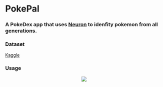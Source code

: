 # PokePal
### A PokeDex app that uses [Neuron](https://github.com/wvabrinskas/Neuron) to idenfity pokemon from all generations.

### Dataset
[Kaggle](https://www.kaggle.com/datasets/williamvabrinskas/complete-gen-1-9-pokemon-image-dataset)

### Usage 
<p align="center">
<img src='images/example.gif'/>
</p>
